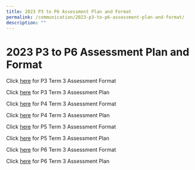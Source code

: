 ```yaml
---
title: 2023 P3 to P6 Assessment Plan and Format
permalink: /communication/2023-p3-to-p6-assessment-plan-and-format/
description: ""
---
```

# **2023 P3 to P6 Assessment Plan and Format**

Click [here](/files/Assessment%20Plan%20and%20Format/Term%203/Updated/2023_term%203_p3_assessment%20format.pdf) for P3 Term 3 Assessment Format

Click [here](/files/Assessment%20Plan%20and%20Format/Term%203/2023_term%203_p3%20assessment%20plan.pdf) for P3 Term 3 Assessment Plan

Click [here](/files/Assessment%20Plan%20and%20Format/Term%203/Updated/2023_term%203_p4_assessment%20format.pdf) for P4 Term 3 Assessment Format 

Click [here](/files/Assessment%20Plan%20and%20Format/Term%203/2023_term%203_p4%20assessment%20plan.pdf) for P4 Term 3 Assessment Plan
  
Click [here](/files/Assessment%20Plan%20and%20Format/Term%203/Updated/2023_term%203_p5_assessment%20format.pdf) for P5 Term 3 Assessment Format 
 
Click [here](/files/Assessment%20Plan%20and%20Format/Term%203/2023_term%203_p5_assessment%20plan.pdf) for P5 Term 3 Assessment Plan
 
Click [here](/files/Assessment%20Plan%20and%20Format/Term%203/2023_term%203_p6_assessment%20format.pdf) for P6 Term 3 Assessment Format

Click [here](/files/Assessment%20Plan%20and%20Format/Term%203/2023_term%203_p6%20assessment%20plan.pdf) for P6 Term 3 Assessment Plan